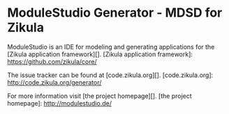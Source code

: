 ModuleStudio Generator - MDSD for Zikula
========================================

ModuleStudio is an IDE for modeling and generating applications
for the [Zikula application framework][].
[Zikula application framework]: https://github.com/zikula/core/

The issue tracker can be found at [code.zikula.org][].
[code.zikula.org]: http://code.zikula.org/generator/

For more information visit [the project homepage][].
[the project homepage]: http://modulestudio.de/


